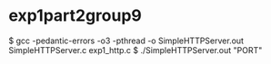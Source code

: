 # exp1part2group9

$ gcc -pedantic-errors -o3 -pthread -o SimpleHTTPServer.out SimpleHTTPServer.c exp1_http.c
$ ./SimpleHTTPServer.out "PORT"

